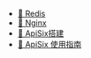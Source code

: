 - [📄 Redis](/计算机时代/Docker万物生/Redis.md)
- [📄 Nginx](/计算机时代/Docker万物生/Nginx.md)
- [📄 ApiSix搭建](/计算机时代/Docker万物生/ApiSix%E6%90%AD%E5%BB%BA.md)
- [📄 ApiSix 使用指南](/计算机时代/Docker万物生/ApiSix%20%E4%BD%BF%E7%94%A8%E6%8C%87%E5%8D%97.md)